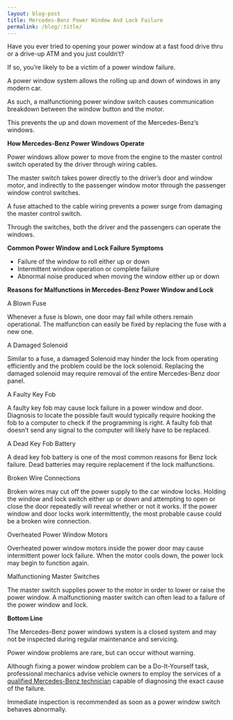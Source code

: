 ```yaml
---
layout: blog-post
title: Mercedes-Benz Power Window And Lock Failure
permalink: /blog/:title/
---
```


<p>Have you ever tried to opening your power window at a fast food drive thru or a drive-up ATM and you just couldn’t?</p>

<p>If so, you’re likely to be a victim of a power window failure.</p>

<p>A power window system allows the rolling up and down of windows in any modern car.</p>

<p>As such, a malfunctioning power window switch causes communication breakdown between the window button and the motor.</p>

<p>This prevents the up and down movement of the Mercedes-Benz’s windows.</p>

<p><strong>How Mercedes-Benz Power Windows Operate</strong></p>

<p>Power windows allow power to move from the engine to the master control switch operated by the driver through wiring cables.</p>

<p>The master switch takes power directly to the driver’s door and window motor, and indirectly to the passenger window motor through the passenger window control switches.</p>

<p>A fuse attached to the cable wiring prevents a power surge from damaging the master control switch.</p>

<p>Through the switches, both the driver and the passengers can operate the windows.</p>

<p><strong>Common Power Window and Lock Failure Symptoms</strong></p>

<ul>
	<li>Failure of the window to roll either up or down</li>
	<li>Intermittent window operation or complete failure</li>
	<li>Abnormal noise produced when moving the window either up or down</li>
</ul>

<p><strong>Reasons for Malfunctions in Mercedes-Benz Power Window and Lock</strong></p>

<p>A Blown Fuse</p>

<p>Whenever a fuse is blown, one door may fail while others remain operational. The malfunction can easily be fixed by replacing the fuse with a new one.</p>

<p>A Damaged Solenoid</p>

<p>Similar to a fuse, a damaged Solenoid may hinder the lock from operating efficiently and the problem could be the lock solenoid. Replacing the damaged solenoid may require removal of the entire Mercedes-Benz door panel.</p>

<p>A Faulty Key Fob</p>

<p>A faulty key fob may cause lock failure in a power window and door. Diagnosis to locate the possible fault would typically require hooking the fob to a computer to check if the programming is right. A faulty fob that doesn’t send any signal to the computer will likely have to be replaced.</p>

<p>A Dead Key Fob Battery</p>

A dead key fob battery is one of the most common reasons for Benz lock failure. Dead batteries may require replacement if the lock malfunctions.

<p>Broken Wire Connections</p>

<p>Broken wires may cut off the power supply to the car window locks. Holding the window and lock switch either up or down and attempting to open or close the door repeatedly will reveal whether or not it works. If the power window and door locks work intermittently, the most probable cause could be a broken wire connection.</p>

<p>Overheated Power Window Motors</p>

<p>Overheated power window motors inside the power door may cause intermittent power lock failure. When the motor cools down, the power lock may begin to function again.</p>

<p>Malfunctioning Master Switches</p>

<p>The master switch supplies power to the motor in order to lower or raise the power window. A malfunctioning master switch can often lead to a failure of the power window and lock.</p>

<p><strong>Bottom Line</strong></p>

<p>The Mercedes-Benz power windows system is a closed system and may not be inspected during regular maintenance and servicing.</p>

<p>Power window problems are rare, but can occur without warning.</p>

<p>Although fixing a power window problem can be a Do-It-Yourself task, professional mechanics advise vehicle owners to employ the services of a <a href="http://www.autohaussouthbay.com">qualified Mercedes-Benz technician</a> capable of diagnosing the exact cause of the failure.</p>

<p>Immediate inspection is recommended as soon as a power window switch behaves abnormally.</p>

